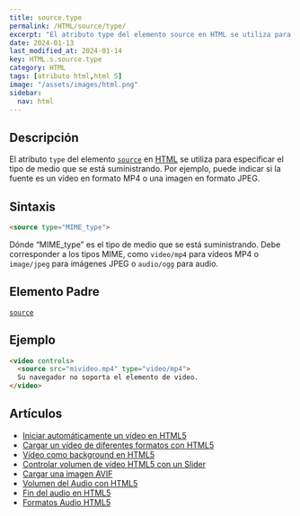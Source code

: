 ```yaml
---
title: source.type
permalink: /HTML/source/type/
excerpt: "El atributo type del elemento source en HTML se utiliza para especificar el tipo de medio que se está suministrando, como vídeos MP4 o imágenes JPEG."
date: 2024-01-13
last_modified_at: 2024-01-14
key: HTML.s.source.type
category: HTML
tags: [atributo html,html 5]
image: "/assets/images/html.png"
sidebar:
  nav: html
---
```


## Descripción


El atributo `type` del elemento [`source`](https://www.w3api.com/HTML/source/) en [HTML](https://www.manualweb.net/html/) se utiliza para especificar el tipo de medio que se está suministrando. Por ejemplo, puede indicar si la fuente es un vídeo en formato MP4 o una imagen en formato JPEG.


## Sintaxis


```html
<source type="MIME_type">
```


Dónde “MIME_type” es el tipo de medio que se está suministrando. Debe corresponder a los tipos MIME, como `video/mp4` para vídeos MP4 o `image/jpeg` para imágenes JPEG o `audio/ogg` para audio.


## Elemento Padre


[`source`](https://www.w3api.com/HTML/source/)


## Ejemplo


```html
<video controls>
  <source src="mivideo.mp4" type="video/mp4">
  Su navegador no soporta el elemento de video.
</video>

```


## Artículos

- [Iniciar automáticamente un vídeo en HTML5](https://lineadecodigo.com/html5/iniciar-automaticamente-un-video-en-html5/)
- [Cargar un vídeo de diferentes formatos con HTML5](https://lineadecodigo.com/html5/cargar-un-video-de-diferentes-formatos-con-html5/)
- [Vídeo como background en HTML5](https://lineadecodigo.com/html5/video-background-html5/)
- [Controlar volumen de vídeo HTML5 con un Slider](https://lineadecodigo.com/html5/controlar-volumen-de-video-html5-con-un-slider/)
- [Cargar una imagen AVIF](https://lineadecodigo.com/html5/cargar-una-imagen-avif/)
- [Volumen del Audio con HTML5](https://lineadecodigo.com/html5/volumen-del-audio-html5/)
- [Fin del audio en HTML5](https://lineadecodigo.com/html5/fin-del-audio-html5/)
- [Formatos Audio HTML5](https://lineadecodigo.com/html5/formatos-audio-html5/)
